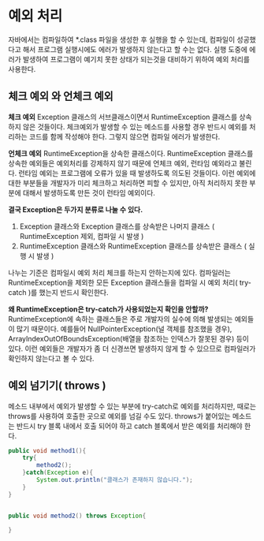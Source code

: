 # 예외 처리

자바에서는 컴파일하여 *.class 파일을 생성한 후 실행을 할 수 있는데, 컴파일이 성공했다고 해서 프로그램 실행시에도 에러가 발생하지 않는다고 할 수는 없다.
실행 도중에 에러가 발생하여 프로그램이 예기치 못한 상태가 되는것을 대비하기 위하여 예외 처리를 사용한다.


## 체크 예외 와 언체크 예외

**체크 예외** 
Exception 클래스의 서브클래스이면서 RuntimeException 클래스를 상속하지 않은 것들이다.
체크예외가 발생할 수 있는 메소드를 사용할 경우 반드시 예외를 처리하는 코드를 함께 작성해야 한다.
그렇지 않으면 컴파일 에러가 발생한다.


**언체크 예외** 
RuntimeException을 상속한 클래스이다. RuntimeException 클래스를 상속한 예외들은 예외처리를 강제하지 않기 때문에 언체크 예외, 런타임 예외라고 불린다.
런타임 예외는 프로그램에 오류가 있을 때 발생하도록 의도된 것들이다. 이런 예외에 대한 부분들을 개발자가 미리 체크하고 처리하면 피할 수 있지만,
아직 처리하지 못한 부분에 대해서 발생하도록 만든 것이 런타임 예외이다.


**결국 Exception은 두가지 분류로 나눌 수 있다.**
1. Exception 클래스와 Exception 클래스를 상속받은 나머지 클래스 ( RuntimeException 제외, 컴파일 시 발생 )
2. RuntimeException 클래스와 RuntimeException 클래스를 상속받은 클래스 ( 실행 시 발생 )

나누는 기준은 컴파일시 예외 처리 체크를 하는지 안하는지에 있다. 컴파일러는 RuntimeException을 제외한 모든 Exception 클래스들을 컴파일 시 예외 처리( try-catch )를 했는지
반드시 확인한다.

**왜 RuntimeException은 try-catch가 사용되었는지 확인을 안할까?**
RuntimeException에 속하는 클래스들은 주로 개발자의 실수에 의해 발생되는 예외들이 많기 때문이다.
예를들어 NullPointerException(널 객체를 참조했을 경우), ArrayIndexOutOfBoundsException(배열을 참조하는 인덱스가 잘못된 경우) 등이 있다.
이런 예외들은 개발자가 좀 더 신경쓰면 발생하지 않게 할 수 있으므로 컴파일러가 확인하지 않는다고 볼 수 있다.


## 예외 넘기기( throws )
메소드 내부에서 예외가 발생할 수 있는 부분에 try-catch로 예외를 처리하지만, 때로는 throws를 사용하여 호출한 곳으로 예외를 넘길 수도 있다.
throws가 붙어있는 메소드는 반드시 try 블록 내에서 호출 되어야 하고 catch 블록에서 받은 예외를 처리해야 한다.


```java
public void method1(){
    try{
        method2();
    }catch(Exception e){
        System.out.println("클래스가 존재하지 않습니다.");
    }
}


public void method2() throws Exception{
    
}
```